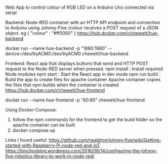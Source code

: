 Web App to control colour of RGB LED on a Arduino Uno connected via serial

Backend:
Node-RED container with an HTTP API endpoint and connection to Arduino using Johnny-Five
/colour receives a POST request of a JSON object. eg { "colour" : "#ff0000" }
https://hub.docker.com/r/chewett/hue-backend

docker run --name hue-backend -p "1880:1880" --device=/dev/ttyACM0:/dev/ttyACM0 chewett/hue-backend

Frontend:
React app that displays buttons that send and HTTP POST request to the Node-RED server when pressed.
npm install : Install required Node modules 
npm start   : Start the React app in dev mode
npm run build   : Build the app to create files for apache container
Apache container copies the files that npm builds when the container is created
https://hub.docker.com/r/chewett/hue-frontend

docker run --name hue-frontend -p "80:80" chewett/hue-frontend

Using Docker-Compose:
1. follow the npm commands for the frontend to get the build folder so the apache container can be built
2. docker-compose up

Links I found useful:
https://github.com/rwaldron/johnny-five/wiki/Getting-started-with-Raspberry-Pi-node-red-and-IoT
https://timchooblog.wordpress.com/2016/06/14/configuring-the-johnny-five-robotics-library-to-work-in-node-red/
